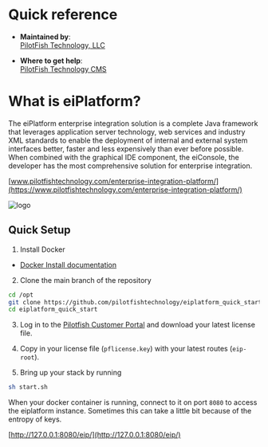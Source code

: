 # Quick reference

-	**Maintained by**:  
	[PilotFish Technology, LLC](https://www.pilotfishtechnology.com)

-	**Where to get help**:  
	[PilotFish Technology CMS](https://cms.pilotfishtechnology.com)

# What is eiPlatform?
The eiPlatform enterprise integration solution is a complete Java framework that leverages application server technology, web services and industry XML standards to enable the deployment of internal and external system interfaces better, faster and less expensively than ever before possible. When combined with the graphical IDE component, the eiConsole, the developer has the most comprehensive solution for enterprise integration.

[www.pilotfishtechnology.com/enterprise-integration-platform/](https://www.pilotfishtechnology.com/enterprise-integration-platform/)

![logo](https://www.pilotfishtechnology.com/wp-content/uploads/2015/03/pilotfish-logo.png)

## Quick Setup

1. Install Docker

- [Docker Install documentation](https://docs.docker.com/install/)

2. Clone the main branch of the repository

```bash
cd /opt
git clone https://github.com/pilotfishtechnology/eiplatform_quick_start
cd eiplatform_quick_start
```

3. Log in to the [Pilotfish Customer Portal](https://customerportal.pilotfishtechnology.com/portal/login.html) and download your latest license file.

4. Copy in your license file (`pflicense.key`) with your latest routes (`eip-root`).

5. Bring up your stack by running

```bash
sh start.sh
```

When your docker container is running, connect to it on port `8080` to access the eiplatform instance.
Sometimes this can take a little bit because of the entropy of keys.

[http://127.0.0.1:8080/eip/](http://127.0.0.1:8080/eip/)
